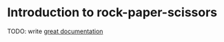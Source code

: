 # Introduction to rock-paper-scissors

TODO: write [great documentation](http://jacobian.org/writing/what-to-write/)
